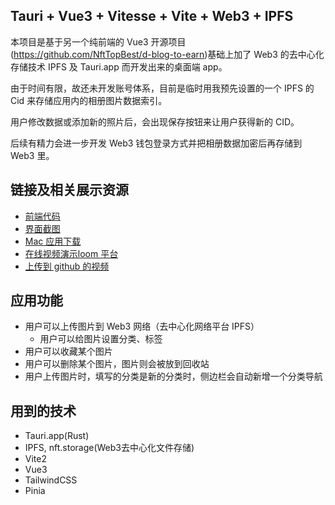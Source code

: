 ## Tauri + Vue3 + Vitesse + Vite + Web3 + IPFS

本项目是基于另一个纯前端的 Vue3 开源项目(<https://github.com/NftTopBest/d-blog-to-earn>)基础上加了 Web3 的去中心化存储技术 IPFS 及 Tauri.app 而开发出来的桌面端 app。

由于时间有限，故还未开发账号体系，目前是临时用我预先设置的一个 IPFS 的 Cid 来存储应用内的相册图片数据索引。

用户修改数据或添加新的照片后，会出现保存按钮来让用户获得新的 CID。

后续有精力会进一步开发 Web3 钱包登录方式并把相册数据加密后再存储到 Web3 里。

## 链接及相关展示资源

* [前端代码](./src)
* [界面截图](./screenshot)
* [Mac 应用下载](./build)
* [在线视频演示loom 平台](https://www.loom.com/share/670f0a3d18674c01abbc5ed5da9cf94e)
* [上传到 github 的视频](./screenshot/demo.mp4)

## 应用功能

* 用户可以上传图片到 Web3 网络（去中心化网络平台 IPFS）
  * 用户可以给图片设置分类、标签
* 用户可以收藏某个图片
* 用户可以删除某个图片，图片则会被放到回收站
* 用户上传图片时，填写的分类是新的分类时，侧边栏会自动新增一个分类导航

## 用到的技术

* Tauri.app(Rust)
* IPFS, nft.storage(Web3去中心化文件存储)
* Vite2
* Vue3
* TailwindCSS
* Pinia
